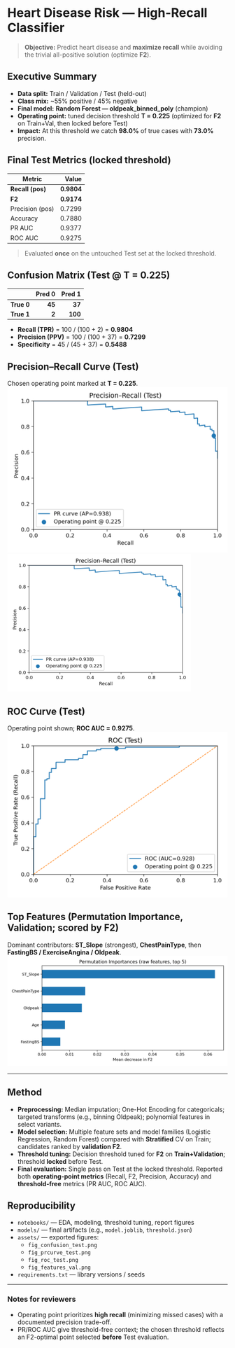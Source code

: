 # Heart Disease Risk — High-Recall Classifier

> **Objective:** Predict heart disease and **maximize recall** while avoiding the trivial all-positive solution (optimize **F2**).

## Executive Summary
- **Data split:** Train / Validation / Test (held-out)
- **Class mix:** ~55% positive / 45% negative
- **Final model:** **Random Forest — oldpeak_binned_poly** (champion)  
- **Operating point:** tuned decision threshold **T = 0.225** (optimized for **F2** on Train+Val, then locked before Test)
- **Impact:** At this threshold we catch **98.0%** of true cases with **73.0%** precision.

## Final Test Metrics (locked threshold)
| Metric | Value |
|---|---:|
| **Recall (pos)** | **0.9804** |
| **F2** | **0.9174** |
| Precision (pos) | 0.7299 |
| Accuracy | 0.7880 |
| PR AUC | 0.9377 |
| ROC AUC | 0.9275 |

> Evaluated **once** on the untouched Test set at the locked threshold.

## Confusion Matrix (Test @ T = 0.225)
|            | Pred 0 | Pred 1 |
|---|---:|---:|
| **True 0** | **45** | **37** |
| **True 1** | **2**  | **100** |

- **Recall (TPR)** = 100 / (100 + 2) = **0.9804**  
- **Precision (PPV)** = 100 / (100 + 37) = **0.7299**  
- **Specificity** = 45 / (45 + 37) = **0.5488**

## Precision–Recall Curve (Test)
Chosen operating point marked at **T = 0.225**.  
![](assets/fig_prcurve_test.png)
<img src="assets/fig_prcurve_test.png" width="420">

## ROC Curve (Test)
Operating point shown; **ROC AUC = 0.9275**.  
![](assets/fig_roc_test.png)

## Top Features (Permutation Importance, Validation; scored by F2)
Dominant contributors: **ST_Slope** (strongest), **ChestPainType**, then **FastingBS / ExerciseAngina / Oldpeak**.  
![](assets/fig_features_val.png)

---

## Method
- **Preprocessing:** Median imputation; One-Hot Encoding for categoricals; targeted transforms (e.g., binning Oldpeak); polynomial features in select variants.
- **Model selection:** Multiple feature sets and model families (Logistic Regression, Random Forest) compared with **Stratified** CV on Train; candidates ranked by **validation F2**.
- **Threshold tuning:** Decision threshold tuned for **F2** on **Train+Validation**; threshold **locked** before Test.
- **Final evaluation:** Single pass on Test at the locked threshold. Reported both **operating-point metrics** (Recall, F2, Precision, Accuracy) and **threshold-free** metrics (PR AUC, ROC AUC).

## Reproducibility
- `notebooks/` — EDA, modeling, threshold tuning, report figures  
- `models/` — final artifacts (e.g., `model.joblib`, `threshold.json`)  
- `assets/` — exported figures:
  - `fig_confusion_test.png`
  - `fig_prcurve_test.png`
  - `fig_roc_test.png`
  - `fig_features_val.png`
- `requirements.txt` — library versions / seeds

---

### Notes for reviewers
- Operating point prioritizes **high recall** (minimizing missed cases) with a documented precision trade-off.
- PR/ROC AUC give threshold-free context; the chosen threshold reflects an F2-optimal point selected **before** Test evaluation.
